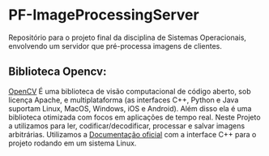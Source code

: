 # PF-ImageProcessingServer
Repositório para o projeto final da disciplina de Sistemas Operacionais, envolvendo um servidor que pré-processa imagens de clientes.

## Biblioteca Opencv:
[OpenCV](https://opencv.org/) É uma biblioteca de visão computacional de código aberto, sob licença Apache, e multiplataforma (as interfaces C++, Python e Java suportam Linux, MacOS, Windows, iOS e Android). Além disso ela é uma biblioteca otimizada com focos em aplicações de tempo real. Neste Projeto a utilizamos para ler, codificar/decodificar, processar e salvar imagens arbitrárias.
Utilizamos a [Documentação oficial](https://docs.opencv.org/4.8.0/) com a interface C++ para o projeto rodando em um sistema Linux.
